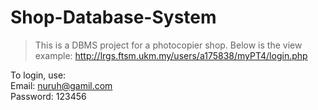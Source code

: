 # Shop-Database-System
> This is a DBMS project for a photocopier shop. Below is the view example:
http://lrgs.ftsm.ukm.my/users/a175838/myPT4/login.php  

To login, use:  
Email: nuruh@gamil.com  
Password: 123456
